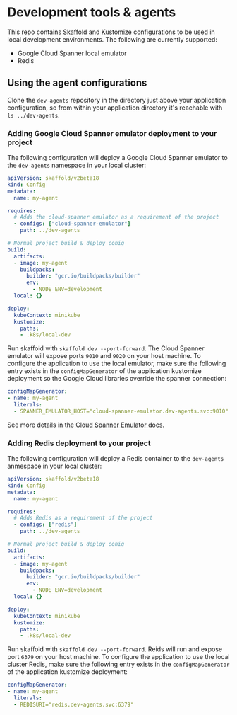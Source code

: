 # Development tools & agents

This repo contains [Skaffold][skaffold] and [Kustomize][kustomize] configurations to be used in local development environments. The following are currently supported:

* Google Cloud Spanner local emulator
* Redis


## Using the agent configurations

Clone the `dev-agents` repository in the directory just above your application configuration, so from within your application directory it's reachable with `ls ../dev-agents`.

### Adding Google Cloud Spanner emulator deployment to your project

The following configuration will deploy a Google Cloud Spanner emulator to the `dev-agents` namespace in your local cluster:

```yaml
apiVersion: skaffold/v2beta18
kind: Config
metadata:
  name: my-agent

requires:
  # Adds the cloud-spanner emulator as a requirement of the project
  - configs: ["cloud-spanner-emulator"]
    path: ../dev-agents

# Normal project build & deploy conig
build:
  artifacts:
  - image: my-agent
    buildpacks:
      builder: "gcr.io/buildpacks/builder"
      env:
        - NODE_ENV=development
  local: {}

deploy:
  kubeContext: minikube
  kustomize:
    paths:
    - .k8s/local-dev
```

Run skaffold with `skaffold dev --port-forward`. The Cloud Spanner emulator will expose ports `9010` and `9020` on your host machine.  To configure the application to use the local emulator, make sure the following entry exists in the `configMapGenerator` of the application kustomize deployment so the Google Cloud libraries override the spanner connection:

```yaml
configMapGenerator:
- name: my-agent
  literals:
  - SPANNER_EMULATOR_HOST="cloud-spanner-emulator.dev-agents.svc:9010"

```

See more details in the [Cloud Spanner Emulator docs][spanner-emulator].

### Adding Redis deployment to your project

The following configuration will deploy a Redis container to the `dev-agents` anmespace in your local cluster:

```yaml
apiVersion: skaffold/v2beta18
kind: Config
metadata:
  name: my-agent

requires:
  # Adds Redis as a requirement of the project
  - configs: ["redis"]
    path: ../dev-agents

# Normal project build & deploy conig
build:
  artifacts:
  - image: my-agent
    buildpacks:
      builder: "gcr.io/buildpacks/builder"
      env:
        - NODE_ENV=development
  local: {}

deploy:
  kubeContext: minikube
  kustomize:
    paths:
    - .k8s/local-dev
```

Run skaffold with `skaffold dev --port-forward`. Reids will run and expose port `6379` on your host machine. To configure the application to use the local cluster Redis, make sure the following entry exists in the `configMapGenerator` of the application kustomize deployment:

```yaml
configMapGenerator:
- name: my-agent
  literals:
  - REDISURI="redis.dev-agents.svc:6379"

```

[spanner-emulator]: https://cloud.google.com/spanner/docs/emulator
[kustomize]: https://kubectl.docs.kubernetes.io/installation/kustomize/
[skaffold]: https://skaffold.dev
